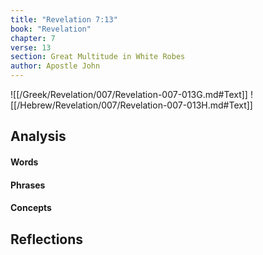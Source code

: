 ```yaml
---
title: "Revelation 7:13"
book: "Revelation"
chapter: 7
verse: 13
section: Great Multitude in White Robes
author: Apostle John
---
```

![[/Greek/Revelation/007/Revelation-007-013G.md#Text]]
![[/Hebrew/Revelation/007/Revelation-007-013H.md#Text]]

## Analysis

#### Words

#### Phrases

#### Concepts

## Reflections
